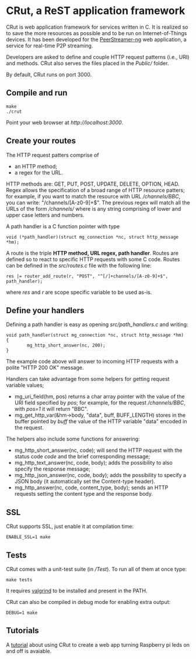 # CRut, a ReST application framework
CRut is web application framework for services written in C.
It is realized so to save the more resources as possible and to be run on Internet-of-Things devices.
It has been developed for the [PeerStreamer-ng](http://peerstreamer.eu) web application, a service for real-time P2P streaming.

Developers are asked to define and couple HTTP request patterns (i.e., URI) and methods.
CRut also serves the files placed in the _Public/_ folder.

By default, CRut runs on port 3000.

## Compile and run
```
make
./crut
```
Point your web browser at _http://localhost:3000_.

## Create your routes
The HTTP request patters comprise of

 * an HTTP method;
 * a regex for the URL.

HTTP methods are: GET, PUT, POST, UPDATE, DELETE, OPTION, HEAD.
Regex allows the specification of a broad range of HTTP resource patters; for example, if you want to match the resource with URL _/channels/BBC_, you can write: "/channels/[A-z0-9]+$".
The previous regex will match all the URLs of the form _/channels/<id>_ where _<id>_ is any string comprising of lower and upper case letters and numbers.

A path handler is a C function pointer with type 
```
void (*path_handler)(struct mg_connection *nc, struct http_message *hm);
```

A route is the triple __HTTP method, URL regex, path handler__.
Routes are defined so to react to specific HTTP requests with some C code.
Routes can be defined in the _src/routes.c_ file with the following line:
```
res |= router_add_route(r, "POST", "^[/]+channels/[A-z0-9]+$", path_handler); 
```
where _res_ and _r_ are scope specific variable to be used as-is.

## Define your handlers
Defining a path handler is easy as opening _src/path_handlers.c_ and writing:
```
void path_handler(struct mg_connection *nc, struct http_message *hm)
{
		mg_http_short_answer(nc, 200);
}
```
The example code above will answer to incoming HTTP requests with a polite "HTTP 200 OK" message.

Handlers can take advantage from some helpers for getting request variable values;

 * mg_uri_field(hm, pos) returns a char array pointer with the value of the URI field specified by _pos_; for example, for the request _/channels/BBC_, with _pos=1_ it will return "BBC".
 * mg_get_http_var(&hm->body, "data", buff, BUFF_LENGTH) stores in the buffer pointed by _buff_ the value of the HTTP variable "data" encoded in the request.

The helpers also include some functions for answering:

 * mg_http_short_answer(nc, code); will send the HTTP request with the status code _code_ and the brief corresponding message;
 * mg_http_text_answer(nc, code, body); adds the possibility to also specify the response message;
 * mg_http_json_answer(nc, code, body); adds the possibility to specify a JSON body (it automatically set the Content-type header).
 * mg_http_answer(nc, code, content_type, body); sends an HTTP requests setting the content type and the response body.

## SSL
CRut supports SSL, just enable it at compilation time:
```
ENABLE_SSL=1 make
```

## Tests
CRut comes with a unit-test suite (in _/Test_).
To run all of them at once type:
```
make tests
```
It requires [valgrind](http://valgrind.org/) to be installed and present in the PATH.

CRut can also be compiled in debug mode for enabling extra output:
```
DEBUG=1 make
```

## Tutorials
A [tutorial](https://ans.disi.unitn.it/users/baldesi//programming/c/rest/raspberry-pi/web/crut/2019/02/13/web-interface-for-raspberry-pi-gpio.html) about using CRut to create a web app turning Raspberry pi leds on and off is avaiable.
